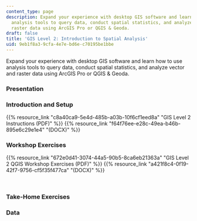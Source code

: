 ```yaml
---
content_type: page
description: Expand your experience with desktop GIS software and learn how to use
  analysis tools to query data, conduct spatial statistics, and analyze vector and
  raster data using ArcGIS Pro or QGIS & Geoda.
draft: false
title: 'GIS Level 2: Introduction to Spatial Analysis'
uid: 9eb1f8a3-9cfa-4e7e-bd6e-c70195be1bbe
---
```

Expand your experience with desktop GIS software and learn how to use analysis tools to query data, conduct spatial statistics, and analyze vector and raster data using ArcGIS Pro or QGIS & Geoda.

### Presentation

### Introduction and Setup

{{% resource_link "c8a40ca9-5e4d-485b-a03b-10f6cf1eed8a" "GIS Level 2 Instructions (PDF)" %}} {{% resource_link "f64f76ee-e28c-49ea-b46b-895e6c29e1e4" "(DOCX)" %}}

### Workshop Exercises

{{% resource_link "672e0d41-3074-44a5-90b5-8ca6eb21363a" "GIS Level 2 QGIS Workshop Exercises (PDF)" %}} {{% resource_link "a421f8c4-0f19-42f7-9756-cf5f35f477ca" "(DOCX)" %}}

 

### Take-Home Exercises

### Data